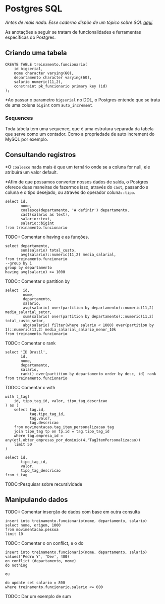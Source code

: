 # **Postgres SQL**
*Antes de mais nada: Esse caderno dispõe de um tópico sobre SQL [aqui](https://github.com/ropehapi/caderno/Database/SQL).*

As anotações a seguir se tratam de funcionalidades e ferramentas específicas do Postgres.

## **Criando uma tabela**
    CREATE TABLE treinamento.funcionario(
        id bigserial,
        nome character varying(60),
        departamento character varying(60),
        salario numeric(11,2),
        constraint pk_funcionario primary key (id)
    );

*Ao passar o parametro `bigserial` no DDL, o Postgres entende que se trata de uma coluna `bigint` com `auto_increment`.

### **Sequences**
Toda tabela tem uma sequence, que é uma estrutura separada da tabela que serve como um contador. Como a propriedade de auto increment do MySQL por exemplo.

## **Consultando registros**
*O `coalesce` nada mais é que um ternário onde se a coluna for null, ele atribuirá um valor default.

*Afim de que possamos converter nossos dados de saída, o Postgres oferece duas maneiras de fazermos isso, através do `cast`, passando a coluna e o tipo desejado, ou através do operador coluna`::tipo`.

    select id,
           nome,
           coalesce(departamento, 'A definir') departamento,
           cast(salario as text),
           salario::text,
           salario::bigint
    from treinamento.funcionario

TODO:: Comentar o having e as funções.

    select departamento,
           sum(salario) total_custo,
           avg(salario)::numeric(11,2) media_salarial,
    from treinamento.funcionario
    --group by 1
    group by departamento
    having avg(salario) >= 1000

TODO:: Comentar o partition by

    select  id,
            nome,
            departamento,
            salario,
            avg(salario) over(partition by departamento)::numeric(11,2) media_salarial_setor,
            sum(salario) over(partition by departamento)::numeric(11,2) total_custo_setor,
            abg(salario) filter(where salario < 1000) over(partition by 1)::numeric(11,2) media_salarial_salario_menor_10k
    from treinamento.funcionario

TODO:: Comentar o rank

    select 'ID Brasil',
           id,
           nome,
           departamento,
           salario,
           rank() over(partition by departamento order by desc, id) rank
    from treinamento.funcionario

TODO:: Comentar o with

    with t_tag(
        id, tipo_tag_id, valor, tipo_tag_descricao
    ) as (
        select tag.id,
               tag.tipo_tag_id,
               tag.valor,
               tag.descricao
        from movimentacao.tag_item_personalizacao tag
        join tipo_tag tp on tp.id = tag.tipo_tag_id
        where tag.empresa_id = any(etl.obter_empresas_por_dominio(4,'TagItemPersonalizacao))
        limit 50
    )

    select id,
           tipo_tag_id,
           valor,
           tipo_tag_descricao
    from t_tag



TODO::Pesquisar sobre recursividade

## **Manipulando dados**

TODO:: Comentar inserção de dados com base em outra consulta

    insert into treinamento.funcionario(nome, departamento, salario)
    select nome, origem, 1000
    from movimentacao.pessoa
    limit 10

TODO:: Comentar o on conflict, e o do

    insert into treinamento.funcionario(nome, departamento, salario)
    values('Pedro Y', 'Dev', 400)
    on conflict (departamento, nome)
    do nothing

    ou

    do update set salario = 800
    where treinamento.funcionario.salario <= 600

TODO:: Dar um exemplo de sum